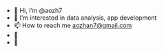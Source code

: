 - 👋 Hi, I’m @aozh7
- 👀 I’m interested in data analysis, app development
- 📫 How to reach me aozhan7@gmail.com
- 🌱 
- 💞️ 
<!---
aozh7/aozh7 is a ✨ special ✨ repository because its `README.md` (this file) appears on your GitHub profile.
You can click the Preview link to take a look at your changes.
--->
